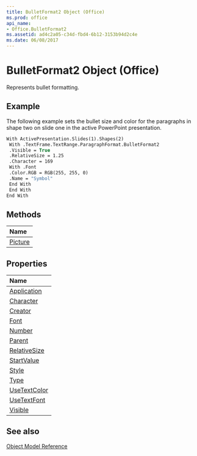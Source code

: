 ```yaml
---
title: BulletFormat2 Object (Office)
ms.prod: office
api_name:
- Office.BulletFormat2
ms.assetid: ad4c2a05-c34d-fbd4-6b12-3153b94d2c4e
ms.date: 06/08/2017
---
```



# BulletFormat2 Object (Office)

Represents bullet formatting.


## Example

The following example sets the bullet size and color for the paragraphs in shape two on slide one in the active PowerPoint presentation.


```vb
With ActivePresentation.Slides(1).Shapes(2) 
 With .TextFrame.TextRange.ParagraphFormat.BulletFormat2 
 .Visible = True 
 .RelativeSize = 1.25 
 .Character = 169 
 With .Font 
 .Color.RGB = RGB(255, 255, 0) 
 .Name = "Symbol" 
 End With 
 End With 
End With 

```


## Methods



|**Name**|
|:-----|
|[Picture](Office.BulletFormat2.Picture.md)|

## Properties



|**Name**|
|:-----|
|[Application](Office.BulletFormat2.Application.md)|
|[Character](Office.BulletFormat2.Character.md)|
|[Creator](Office.BulletFormat2.Creator.md)|
|[Font](Office.BulletFormat2.Font.md)|
|[Number](Office.BulletFormat2.Number.md)|
|[Parent](Office.BulletFormat2.Parent.md)|
|[RelativeSize](Office.BulletFormat2.RelativeSize.md)|
|[StartValue](Office.BulletFormat2.StartValue.md)|
|[Style](Office.BulletFormat2.Style.md)|
|[Type](Office.BulletFormat2.Type.md)|
|[UseTextColor](Office.BulletFormat2.UseTextColor.md)|
|[UseTextFont](Office.BulletFormat2.UseTextFont.md)|
|[Visible](Office.BulletFormat2.Visible.md)|

## See also





[Object Model Reference](./overview/reference-object-library-reference-for-office.md)
